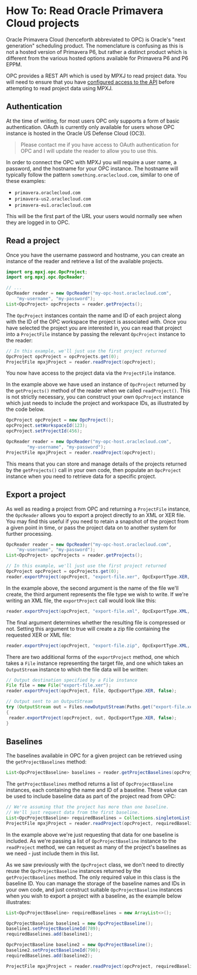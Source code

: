 # How To: Read Oracle Primavera Cloud projects

Oracle Primavera Cloud (henceforth abbreviated to OPC) is Oracle's
"next generation" scheduling product. The nomenclature is confusing as this is
 not a hosted version of Primavera P6, but rather a distinct product which is
 different from the various hosted options available for Primavera
 P6 and P6 EPPM.

OPC provides a REST API which is used by MPXJ to read project data. You will
need to ensure that you have 
[configured access to the API](https://docs.oracle.com/cd/E80480_01/English/integration/primavera_rest_api/D207871.html)
before attempting to read project data using MPXJ.

## Authentication

At the time of writing, for most users OPC only supports a form of basic
authentication. OAuth is currently only available for users whose OPC instance
is hosted in the Oracle US Defense Cloud (OC3).

> Please contact me if you have access to OAuth authentication for OPC
> and I will update the reader to allow you to use this.

In order to connect the OPC with MPXJ you will require a user name, a password,
and the hostname for your OPC instance. The hostname will typically follow
the pattern `something.oraclecloud.com`, similar to one of these examples:

* `primavera.oraclecloud.com`
* `primavera-us2.oraclecloud.com`
* `primavera-eu1.oraclecloud.com`

This will be the first part of the URL your users would normally see when
they are logged in to OPC.

## Read a project

Once you have the username password and hostname, you can create an instance of
the reader and retrieve a list of the available projects.

```java
import org.mpxj.opc.OpcProject;
import org.mpxj.opc.OpcReader;

// ...
OpcReader reader = new OpcReader("my-opc-host.oraclecloud.com",
	"my-username", "my-password");
List<OpcProject> opcProjects = reader.getProjects();
```

The `OpcProject` instances contain the name and ID of each project along with
the ID of the OPC workspace the project is associated with. Once you have
selected the project you are interested in, you can read that project into a
`ProjectFile` instance by passing the relevant `OpcProject` instance to the
reader:

```java
// In this example, we'll just use the first project returned
OpcProject opcProject = opcProjects.get(0);
ProjectFile mpxjProject = reader.readProject(opcProject);
```

You now have access to the project data via the `ProjectFile` instance.

In the example above we have used an instance of `OpcProject` returned by the
`getProjects()` method of the reader when we called `readProject()`. This is
not strictly necessary, you can construct your own `OpcProject` instance which
just needs to include the project and workspace IDs, as illustrated by the code
below.

```java
OpcProject opcProject = new OpcProject();
opcProject.setWorkspaceId(123);
opcProject.setProjectId(456);

OpcReader reader = new OpcReader("my-opc-host.oraclecloud.com",
		"my-username", "my-password");
ProjectFile mpxjProject = reader.readProject(opcProject);
```

This means that you can store and manage details of the projects returned by the
`getProjects()` call in your own code, then populate an `OpcProject` instance
when you need to retrieve data for a specific project.


## Export a project

As well as reading a project from OPC and returning a `ProjectFile` instance,
the `OpcReader` allows you to export a project directly to an XML or XER file.
You may find this useful if you need to retain a snapshot of the project from
a given point in time, or pass the project data on to another system for
further processing. 

```java
OpcReader reader = new OpcReader("my-opc-host.oraclecloud.com",
	"my-username", "my-password");
List<OpcProject> opcProjects = reader.getProjects();

// In this example, we'll just use the first project returned
OpcProject opcProject = opcProjects.get(0);
reader.exportProject(opcProject, "export-file.xer", OpcExportType.XER, false);
```

In the example above, the second argument is the name of the file we'll create,
the third argument represents the file type we wish to write. If we're writing
an XML file, the `exportProject` call would look like this:

```java
reader.exportProject(opcProject, "export-file.xml", OpcExportType.XML, false);
```

The final argument determines whether the resulting file is compressed or not.
Setting this argument to true will create a zip file containing the requested
XER or XML file:

```java
reader.exportProject(opcProject, "export-file.zip", OpcExportType.XML, true);
```

There are two additional forms of the `exportProject` method, one which takes
a `File` instance representing the target file, and one which takes an
`OutputStream` instance to which the file data will be written:

```java
// Output destination specified by a File instance
File file = new File("export-file.xer");
reader.exportProject(opcProject, file, OpcExportType.XER, false);

// Output sent to an OutputStream
try (OutputStream out = Files.newOutputStream(Paths.get("export-file.xer")))
{
 reader.exportProject(opcProject, out, OpcExportType.XER, false);
}
```

## Baselines

The baselines available in OPC for a given project can be retrieved using the
`getProjectBaselines` method:

```java
List<OpcProjectBaseline> baselines = reader.getProjectBaselines(opcProject);
```

The `getProjectBaselines` method returns a list of `OpcProjectBaseline`
instances, each containing the name and ID of a baseline. These value can be
used to include baseline data as part of the project read from OPC:

```java
// We're assuming that the project has more than one baseline.
// We'll just request data from the first baseline.
List<OpcProjectBaseline> requiredBaselines = Collections.singletonList(baselines.get(0));
ProjectFile mpxjProject = reader.readProject(opcProject, requiredBaselines);
```

In the example above we're just requesting that data for one baseline is
included. As we're passing a list of `OpcProjectBaseline` instance to the
`readProject` method, we can request as many of the project's baselines as
we need - just include them in this list.

As we saw previously with the `OpcProject` class, we don't need to directly
reuse the `OpcProjectBaseline` instances returned by the `getProjectBaselines`
method. The only required value in this class is the baseline ID. You can
manage the storage of the baseline names and IDs in your own code, and just
construct suitable `OpcProjectBaseline` instances when you wish to export a
project with a baseline, as the example below illustrates:

```java
List<OpcProjectBaseline> requiredBaselines = new ArrayList<>();

OpcProjectBaseline baseline1 = new OpcProjectBaseline();
baseline1.setProjectBaselineId(789);
requiredBaselines.add(baseline1);

OpcProjectBaseline baseline2 = new OpcProjectBaseline();
baseline2.setProjectBaselineId(790);
requiredBaselines.add(baseline2);

ProjectFile mpxjProject = reader.readProject(opcProject, requiredBaselines);
```
